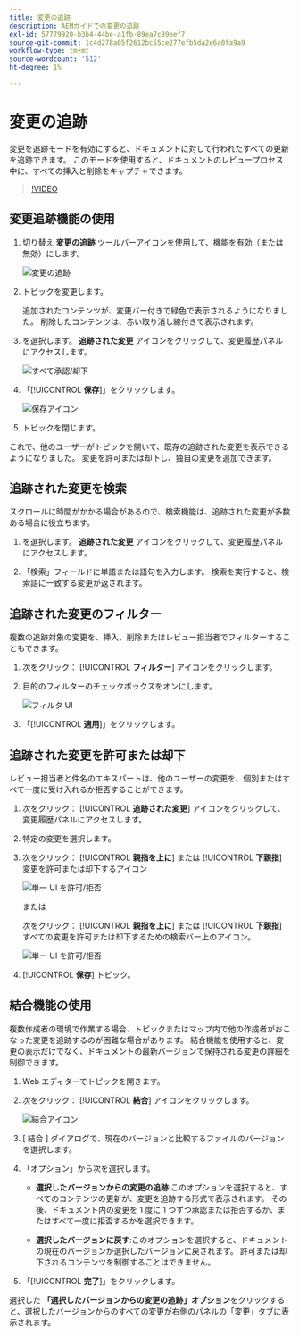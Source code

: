 ```yaml
---
title: 変更の追跡
description: AEMガイドでの変更の追跡
exl-id: 57779920-b3b4-44be-a1fb-89ea7c89eef7
source-git-commit: 1c4d278a05f2612bc55ce277efb5da2e6a0fa9a9
workflow-type: tm+mt
source-wordcount: '512'
ht-degree: 1%

---
```


# 変更の追跡

変更を追跡モードを有効にすると、ドキュメントに対して行われたすべての更新を追跡できます。 このモードを使用すると、ドキュメントのレビュープロセス中に、すべての挿入と削除をキャプチャできます。

>[!VIDEO](https://video.tv.adobe.com/v/342763?quality=12&learn=on)

## 変更追跡機能の使用

1. 切り替え **変更の追跡** ツールバーアイコンを使用して、機能を有効（または無効）にします。

   ![変更の追跡](images/lesson-12/track-changes-icon.png)

2. トピックを変更します。

   追加されたコンテンツが、変更バー付きで緑色で表示されるようになりました。 削除したコンテンツは、赤い取り消し線付きで表示されます。

3. を選択します。 **追跡された変更** アイコンをクリックして、変更履歴パネルにアクセスします。

   ![すべて承認/却下](images/lesson-12/accept-reject-all.png)

4. 「[!UICONTROL **保存**]」をクリックします。

   ![保存アイコン](images/lesson-12/save-icon.png)

5. トピックを閉じます。

これで、他のユーザーがトピックを開いて、既存の追跡された変更を表示できるようになりました。 変更を許可または却下し、独自の変更を追加できます。

## 追跡された変更を検索

スクロールに時間がかかる場合があるので、検索機能は、追跡された変更が多数ある場合に役立ちます。

1. を選択します。 **追跡された変更** アイコンをクリックして、変更履歴パネルにアクセスします。

2. 「検索」フィールドに単語または語句を入力します。
検索を実行すると、検索語に一致する変更が返されます。

## 追跡された変更のフィルター

複数の追跡対象の変更を、挿入、削除またはレビュー担当者でフィルターすることもできます。

1. 次をクリック： [!UICONTROL **フィルター**] アイコンをクリックします。

2. 目的のフィルターのチェックボックスをオンにします。

   ![フィルタ UI](images/lesson-12/filter.png)

3. 「[!UICONTROL **適用**]」をクリックします。

## 追跡された変更を許可または却下

レビュー担当者と件名のエキスパートは、他のユーザーの変更を、個別またはすべて一度に受け入れるか拒否することができます。

1. 次をクリック： [!UICONTROL **追跡された変更**] アイコンをクリックして、変更履歴パネルにアクセスします。

2. 特定の変更を選択します。

3. 次をクリック： [!UICONTROL **親指を上に**] または [!UICONTROL **下親指**] 変更を許可または却下するアイコン

   ![単一 UI を許可/拒否](images/lesson-12/accept-reject-single.png)

   または

   次をクリック： [!UICONTROL **親指を上に**] または [!UICONTROL **下親指**] すべての変更を許可または却下するための検索バー上のアイコン。

   ![単一 UI を許可/拒否](images/lesson-12/accept-reject-single.png)

4. [!UICONTROL **保存**] トピック。

## 結合機能の使用

複数作成者の環境で作業する場合、トピックまたはマップ内で他の作成者がおこなった変更を追跡するのが困難な場合があります。 結合機能を使用すると、変更の表示だけでなく、ドキュメントの最新バージョンで保持される変更の詳細を制御できます。

1. Web エディターでトピックを開きます。

2. 次をクリック： [!UICONTROL **結合**] アイコンをクリックします。

   ![結合アイコン](images/lesson-12/merge-icon.png)

3. [ 結合 ] ダイアログで、現在のバージョンと比較するファイルのバージョンを選択します。

4. 「オプション」から次を選択します。

   - **選択したバージョンからの変更の追跡**:このオプションを選択すると、すべてのコンテンツの更新が、変更を追跡する形式で表示されます。 その後、ドキュメント内の変更を 1 度に 1 つずつ承認または拒否するか、またはすべて一度に拒否するかを選択できます。

   - **選択したバージョンに戻す**:このオプションを選択すると、ドキュメントの現在のバージョンが選択したバージョンに戻されます。 許可または却下されるコンテンツを制御することはできません。

5. 「[!UICONTROL **完了**]」をクリックします。

選択した **「選択したバージョンからの変更の追跡」オプション**&#x200B;をクリックすると、選択したバージョンからのすべての変更が右側のパネルの「変更」タブに表示されます。

